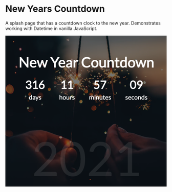 # New Years Countdown
A splash page that has a countdown clock to the new year. Demonstrates working with Datetime in vanilla JavaScript. 

![](docs/countdown.png)